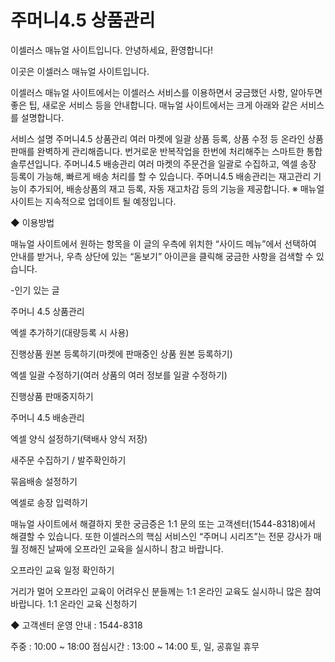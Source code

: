 <!-- TITLE: Home -->
<!-- SUBTITLE: A quick summary of Home -->

# 주머니4.5 상품관리

이셀러스 매뉴얼 사이트입니다.
안녕하세요, 환영합니다!

이곳은 이셀러스 매뉴얼 사이트입니다.

이셀러스 매뉴얼 사이트에서는 이셀러스 서비스를 이용하면서 궁금했던 사항, 알아두면 좋은 팁, 새로운 서비스 등을 안내합니다. 매뉴얼 사이트에서는 크게 아래와 같은 서비스를 설명합니다.

 

서비스	설명
주머니4.5 상품관리	여러 마켓에 일괄 상품 등록, 상품 수정 등 온라인 상품판매를 완벽하게 관리해줍니다. 번거로운 반복작업을 한번에 처리해주는 스마트한 통합 솔루션입니다. 
주머니4.5 배송관리	여러 마켓의 주문건을 일괄로 수집하고, 엑셀 송장 등록이 가능해, 빠르게 배송 처리를 할 수 있습니다. 주머니4.5 배송관리는 재고관리 기능이 추가되어, 배송상품의 재고 등록, 자동 재고차감 등의 기능을 제공합니다. 
※ 매뉴얼 사이트는 지속적으로 업데이트 될 예정입니다.

 

◆ 이용방법

매뉴얼 사이트에서 원하는 항목을 이 글의 우측에 위치한 “사이드 메뉴”에서 선택하여 안내를 받거나, 우측 상단에 있는 “돋보기” 아이콘을 클릭해 궁금한 사항을 검색할 수 있습니다.

 

-인기 있는 글

주머니 4.5 상품관리

엑셀 추가하기(대량등록 시 사용)

진행상품 원본 등록하기(마켓에 판매중인 상품 원본 등록하기)

엑셀 일괄 수정하기(여러 상품의 여러 정보를 일괄 수정하기)

진행상품 판매중지하기

주머니 4.5 배송관리 

엑셀 양식 설정하기(택배사 양식 저장)

새주문 수집하기 / 발주확인하기

묶음배송 설정하기

엑셀로 송장 입력하기

 

매뉴얼 사이트에서 해결하지 못한 궁금증은 1:1 문의 또는 고객센터(1544-8318)에서 해결할 수 있습니다. 또한 이셀러스의 핵심 서비스인 “주머니 시리즈”는 전문 강사가 매월 정해진 날짜에 오프라인 교육을 실시하니 참고 바랍니다.

오프라인 교육 일정 확인하기

 

거리가 멀어 오프라인 교육이 어려우신 분들께는 1:1 온라인 교육도 실시하니 많은 참여 바랍니다.
1:1 온라인 교육 신청하기

 

◆ 고객센터 운영 안내 : 1544-8318

주중 : 10:00 ~ 18:00
점심시간 : 13:00 ~ 14:00
토, 일, 공휴일 휴무